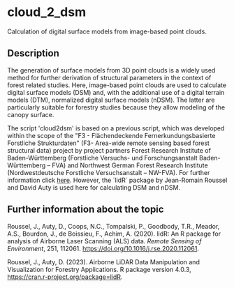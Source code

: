 # cloud_2_dsm
Calculation of digital surface models from image-based point clouds.

## Description

The generation of surface models from 3D point clouds is a widely used method for further derivation of structural parameters in the context of forest related studies. Here, image-based point clouds are used to calculate digital surface models (DSM) and, with the additional use of a digital terrain models (DTM), normalized digital surface models (nDSM). The latter are particularly suitable for forestry studies because they allow modeling of the canopy surface.

The script 'cloud2dsm' is based on a previous script, which was developed within the scope of the "F3 - Flächendeckende Fernerkundungsbasierte Forstliche Strukturdaten" (F3- Area-wide remote sensing based forest structural data) project by project partners Forest Research Institute of Baden-Württemberg (Forstliche Versuchs- und Forschungsanstalt Baden-Württemberg – FVA) and Northwest German Forest Research Institute (Nordwestdeutsche Forstliche Versuchsanstalt – NW-FVA). For further information click [here](https://www.waldwissen.net/de/technik-und-planung/waldinventur/f3-fernerkundungsbasierte-walddaten). However, the ´lidR´ package by Jean-Romain Roussel and David Auty is used here for calculating DSM and nDSM.

## Further information about the topic

Roussel, J., Auty, D., Coops, N.C., Tompalski, P., Goodbody, T.R., Meador, A.S., Bourdon, J., de Boissieu, F., Achim, A. (2020). lidR: An R package for analysis of Airborne Laser Scanning (ALS) data. *Remote Sensing of Environment*, 251, 112061. <https://doi.org/10.1016/j.rse.2020.112061>.

Roussel, J., Auty, D. (2023). Airborne LiDAR Data Manipulation and Visualization for Forestry Applications. R package version 4.0.3, https://cran.r-project.org/package=lidR. 
